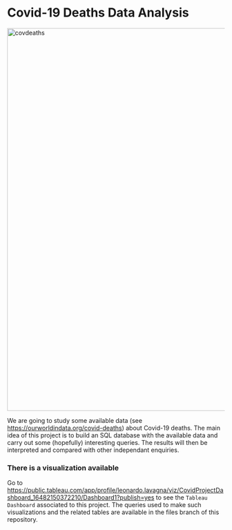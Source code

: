 # Covid-19 Deaths Data Analysis

<img width="886" alt="covdeaths" src="https://user-images.githubusercontent.com/91341004/159719268-7ddad453-52cd-4547-ae9c-d84d870dfae3.png">


We are going to study some available data (see https://ourworldindata.org/covid-deaths) about Covid-19 deaths. The main idea of this project is to build an SQL database with the available data and carry out some (hopefully) interesting queries. The results will then be interpreted and compared with other independant enquiries.

### There is a visualization available
Go to https://public.tableau.com/app/profile/leonardo.lavagna/viz/CovidProjectDashboard_16482150372210/Dashboard1?publish=yes to see the `Tableau Dashboard` associated to this project. The queries used to make such visualizations and the related tables are available in the files branch of this repository.


